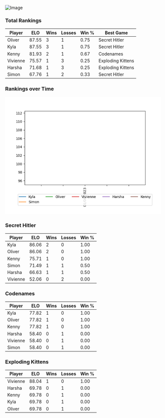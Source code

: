 
![Image](https://media.architecturaldigest.com/photos/618036966ba9675f212cc805/16:9/w_2560%2Cc_limit/SquidGame_Season1_Episode1_00_44_44_16.jpg)

### Total Rankings

| Player | ELO | Wins | Losses | Win % | Best Game |
| --- | --- | --- | --- | --- | --- |
| Oliver | 87.55 | 3 | 1 | 0.75 | Secret Hitler |
| Kyla | 87.55 | 3 | 1 | 0.75 | Secret Hitler |
| Kenny | 81.93 | 2 | 1 | 0.67 | Codenames |
| Vivienne | 75.57 | 1 | 3 | 0.25 | Exploding Kittens |
| Harsha | 71.68 | 1 | 3 | 0.25 | Exploding Kittens |
| Simon | 67.76 | 1 | 2 | 0.33 | Secret Hitler |

### Rankings over Time
![Image](rankings.png)

### Secret Hitler

| Player | ELO | Wins | Losses | Win % |
| --- | --- | --- | --- | --- |
| Kyla | 86.06  | 2 | 0 | 1.00 |
| Oliver | 86.06  | 2 | 0 | 1.00 |
| Kenny | 75.71  | 1 | 0 | 1.00 |
| Simon | 71.49  | 1 | 1 | 0.50 |
| Harsha | 66.63  | 1 | 1 | 0.50 |
| Vivienne | 52.06  | 0 | 2 | 0.00 |

### Codenames

| Player | ELO | Wins | Losses | Win % |
| --- | --- | --- | --- | --- |
| Kyla | 77.82  | 1 | 0 | 1.00 |
| Oliver | 77.82  | 1 | 0 | 1.00 |
| Kenny | 77.82  | 1 | 0 | 1.00 |
| Harsha | 58.40  | 0 | 1 | 0.00 |
| Vivienne | 58.40  | 0 | 1 | 0.00 |
| Simon | 58.40  | 0 | 1 | 0.00 |

### Exploding Kittens

| Player | ELO | Wins | Losses | Win % |
| --- | --- | --- | --- | --- |
| Vivienne | 88.04  | 1 | 0 | 1.00 |
| Harsha | 69.78  | 0 | 1 | 0.00 |
| Kenny | 69.78  | 0 | 1 | 0.00 |
| Kyla | 69.78  | 0 | 1 | 0.00 |
| Oliver | 69.78  | 0 | 1 | 0.00 |